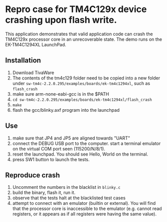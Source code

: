 # Repro case for TM4C129x device crashing upon flash write.

This application demonstrates that valid application code can crash the TM4C129x processor core in an unrecoverable state. The demo runs on the EK-TM4C1294XL LaunchPad.

## Installation

1. Download TivaWare
2. The contents of the tm4c129 folder need to be copied into a new folder under `sw-tm4c-2.2.0.295/examples/boards/ek-tm4c1294xl`, such as `flash_crash`
3. make sure arm-none-eabi-gcc is in the $PATH
4. `cd sw-tm4c-2.2.0.295/examples/boards/ek-tm4c1294xl/flash_crash`
5. `make`
6. flash the gcc/blinky.axf program into the launchpad

## Use
1. make sure that JP4 and JP5 are aligned towards "UART"
2. connect the DEBUG USB port to the computer. start a terminal emulator on the virtual COM port seen (115200/N/8/1).
3. reset the launchpad. You should see Hello, World on the terminal.
4. press SW1 button to launch the tests.

## Reproduce crash

1. Uncomment the numbers in the blacklist in `blinky.c`
2. build the binary, flash it, run it.
3. observe that the tests halt at the blacklisted test cases
4. attempt to connect with an emulator (builtin or external). You will find that the processor core is inaccessible to the emulator (e.g. cannot read registers, or it appears as if all registers were having the same value).
